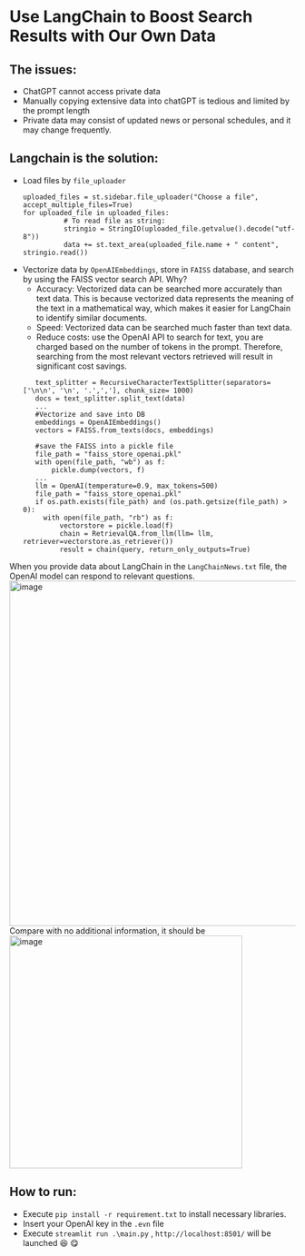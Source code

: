 # Use LangChain to Boost Search Results with Our Own Data
## The issues:
- ChatGPT cannot access private data
- Manually copying extensive data into chatGPT is tedious and limited by the prompt length
- Private data may consist of updated news or personal schedules, and it may change frequently.
## Langchain is the solution:
- Load files by `file_uploader`
  ```
  uploaded_files = st.sidebar.file_uploader("Choose a file", accept_multiple_files=True)
  for uploaded_file in uploaded_files:
            # To read file as string:
            stringio = StringIO(uploaded_file.getvalue().decode("utf-8"))
            data += st.text_area(uploaded_file.name + " content", stringio.read())
  ```
- Vectorize data by `OpenAIEmbeddings`, store in `FAISS` database, and search by using the FAISS vector search API. Why?
    - Accuracy: Vectorized data can be searched more accurately than text data. This is because vectorized data represents the meaning of the text in a mathematical way, which makes it easier for LangChain to identify similar documents.
    - Speed: Vectorized data can be searched much faster than text data.
    - Reduce costs: use the OpenAI API to search for text, you are charged based on the number of tokens in the prompt. Therefore, searching from the most relevant vectors retrieved will result in significant cost savings.
     ```
        text_splitter = RecursiveCharacterTextSplitter(separators=['\n\n', '\n', '.',','], chunk_size= 1000)
        docs = text_splitter.split_text(data)
        ...
        #Vectorize and save into DB
        embeddings = OpenAIEmbeddings()
        vectors = FAISS.from_texts(docs, embeddings)
      
        #save the FAISS into a pickle file
        file_path = "faiss_store_openai.pkl"
        with open(file_path, "wb") as f:
            pickle.dump(vectors, f)
        ...
        llm = OpenAI(temperature=0.9, max_tokens=500)
        file_path = "faiss_store_openai.pkl"
        if os.path.exists(file_path) and (os.path.getsize(file_path) > 0):
          with open(file_path, "rb") as f:
              vectorstore = pickle.load(f)
              chain = RetrievalQA.from_llm(llm= llm, retriever=vectorstore.as_retriever())
              result = chain(query, return_only_outputs=True)
     ```

When you provide data about LangChain in the `LangChainNews.txt` file, the OpenAI model can respond to relevant questions.</br>
<img width="608" alt="image" src="https://github.com/LienNguyen2912/Use-LangChain-to-Boost-Your-Search-Results-with-Your-Own-Data/assets/73010204/2ea0ea46-d406-4031-ba97-b0dc35f97d8e"></br>
Compare with no additional information, it should be </br>
<img width="410" alt="image" src="https://github.com/LienNguyen2912/Use-LangChain-to-Boost-Your-Search-Results-with-Your-Own-Data/assets/73010204/b526b8fb-62fb-47b8-88d9-951dfcfab3bc"></br>
## How to run:
- Execute `pip install -r requirement.txt` to install necessary libraries.
- Insert your OpenAI key in the `.evn` file
- Execute `streamlit run .\main.py` , `http://localhost:8501/` will be launched :laughing: :yum:
